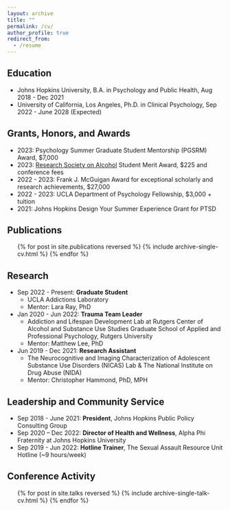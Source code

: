 ```yaml
---
layout: archive
title: ""
permalink: /cv/
author_profile: true
redirect_from:
  - /resume
---
```


## Education

* Johns Hopkins University, B.A. in Psychology and Public Health, Aug 2018 - Dec 2021
* University of California, Los Angeles, Ph.D. in Clinical Psychology, Sep 2022 - June 2028 (Expected)

## Grants, Honors, and Awards

* 2023: Psychology Summer Graduate Student Mentorship (PGSRM) Award, $7,000
* 2023: [Research Society on Alcohol](https://researchsocietyonalcohol.org/) Student Merit Award, $225 and conference fees 
* 2022 - 2023: Frank J. McGuigan Award for exceptional scholarly and research achievements, $27,000 
* 2022 - 2023: UCLA Department of Psychology Fellowship, $3,000 + tuition
* 2021: Johns Hopkins Design Your Summer Experience Grant for PTSD

## Publications

  <ul>{% for post in site.publications reversed %}
    {% include archive-single-cv.html %}
  {% endfor %}</ul>
  
## Research

* Sep 2022 - Present: **Graduate Student**
    * UCLA Addictions Laboratory
    * Mentor: Lara Ray, PhD
* Jan 2020 - Jun 2022: **Trauma Team Leader**
  * Addiction and Lifespan Development Lab at Rutgers Center of Alcohol and Substance Use Studies 
Graduate School of Applied and Professional Psychology, Rutgers University
  * Mentor: Matthew Lee, PhD
* Jun 2019 - Dec 2021: **Research Assistant**
  * The Neurocognitive and Imaging Characterization of Adolescent Substance Use Disorders (NICAS) Lab & The National Institute on Drug Abuse (NIDA)
  * Mentor: Christopher Hammond, PhD, MPH

## Leadership and Community Service

* Sep 2018 - June 2021: **President**, Johns Hopkins Public Policy Consulting Group
* Sep 2020 – Dec 2022: **Director of Health and Wellness**, Alpha Phi Fraternity at Johns Hopkins University
* Sep 2019 - Jun 2022: **Hotline Trainer**, The Sexual Assault Resource Unit Hotline (~9 hours/week)

## Conference Activity

  <ul>{% for post in site.talks reversed %}
    {% include archive-single-talk-cv.html %}
  {% endfor %}</ul>
